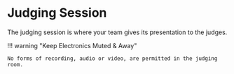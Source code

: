 # Judging Session

The judging session is where your team gives its presentation to the judges.

!!! warning "Keep Electronics Muted & Away"

    No forms of recording, audio or video, are permitted in the judging room.
